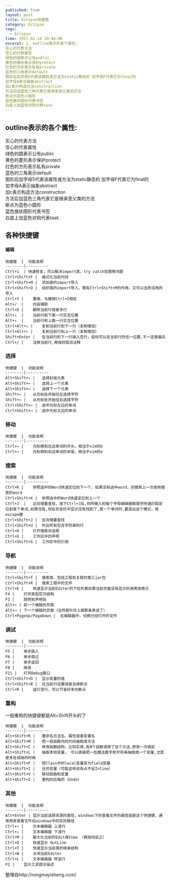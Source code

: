 ```yaml
---
published: true
layout: post
title: Eclipse快捷键
category: Eclipse
tags: 
  - Eclipse
time: 2017.02.14 10:44:00
excerpt: 1. outline表示的各个属性:   
实心的代表方法   
空心的代表属性   
绿色的圆表示公有public   
黄色的菱形表示保护protect   
红色的方形表示私有private   
蓝色的三角表示default   
图形后加字母S代表该属性或方法为static静态的 加字母F代表它为final的  
加字母A表示抽象abstract  
加c表示构造方法construction   
方法后加蓝色三角代表它是继承至父类的方法   
断点为蓝色小圆形   
蓝色旗状图形代表书签   
白底上加蓝色对钩代表task   
---
```


## outline表示的各个属性:   
实心的代表方法   
空心的代表属性   
绿色的圆表示公有public   
黄色的菱形表示保护protect   
红色的方形表示私有private   
蓝色的三角表示default   
图形后加字母S代表该属性或方法为static静态的 加字母F代表它为final的  
加字母A表示抽象abstract  
加c表示构造方法construction   
方法后加蓝色三角代表它是继承至父类的方法   
断点为蓝色小圆形   
蓝色旗状图形代表书签   
白底上加蓝色对钩代表task 

## 各种快捷键  

#### 编辑
    快捷键  |  功能说明
    --------|----------
    Ctrl+1  | 快速修复，可以解决import类、try catch包围等问题
    Ctrl+Shift+F |  格式化当前代码
    Ctrl+Shift+M |  添加类的import导入
    Ctrl+Shift+O |  组织类的import导入，既有Ctrl+Shift+M的作用，又可以去除没用的导入
    Ctrl+Y |    重做，与撤销Ctrl+Z相反
    Alt+/  |    内容辅助
    Ctrl+D |    删除当前行或者多行
    Alt+↓  |    当前行和下面一行交互位置
    Alt+↑  |    当前行和上面一行交互位置
    Ctrl+Alt+↓ |    复制当前行到下一行（复制增加）
    Ctrl+Alt+↑ |    复制当前行到上一行（复制增加）
    Shift+Enter |   在当前行的下一行插入空行，鼠标可以在当前行的任一位置,不一定是最后
    Ctrl+/ |    注释当前行,再按则取消注释


### 选择
    快捷键  |  功能说明
    --------|----------
    Alt+Shift+↑ |   选择封装元素
    Alt+Shift+← |   选择上一个元素
    Alt+Shift+→ |   选择下一个元素
    Shift+← |   从光标处开始往左选择字符
    Shift+→ |   从光标处开始往右选择字符
    Ctrl+Shift+← |  选中光标左边的单词
    Ctrl+Shift+→ |  选中光标又边的单词

### 移动
    快捷键  |  功能说明
    --------|----------
    Ctrl+← |    光标移到左边单词的开头，相当于vim的b
    Ctrl+→ |    光标移到右边单词的末尾，相当于vim的e

### 搜索
    
    快捷键  |  功能说明
    --------|----------
    Ctrl+K |    参照选中的Word快速定位到下一个，如果没有选中word，则搜索上一次使用搜索的word
    Ctrl+Shift+K |  参照选中的Word快速定位到上一个
    Ctrl+J  |   正向增量查找，按下Ctrl+J后,你所输入的每个字母编辑器都提供快速匹配定位到某个单词,如果没有,则在状态栏中显示没有找到了,查一个单词时,要退出这个模式，按escape建
    Ctrl+Shift+J |  反向增量查找
    Ctrl+Shift+U |  列出所有包含字符串的行
    Ctrl+H |    打开搜索对话框
    Ctrl+G |    工作区中的声明
    Ctrl+Shift+G |  工作区中的引用

### 导航
    
    快捷键  |  功能说明
    --------|----------
    Ctrl+Shift+T |  搜索类，包括工程和关联的第三jar包
    Ctrl+Shift+R |  搜索工程中的文件
    Ctrl+E |    快速显示当前Editer的下拉列表如果当前页面没有显示的用黑体表示
    F4 |    打开类型层次结构
    F3 |    跳转到声明处
    Alt+← | 前一个编辑的页面
    Alt+→ | 下一个编辑的页面（当然是针对上面那条来说了）
    Ctrl+PageUp/PageDown |  在编辑器中，切换已经打开的文件

### 调试
    快捷键  |  功能说明
    --------|----------
    F5 |    单步跳入
    F6 |    单步跳过
    F7 |    单步返回
    F8 |    继续
    F11 |   打开Debug窗口
    Ctrl+Shift+D |  显示变量的值
    Ctrl+Shift+B |  在当前行设置或者去掉断点
    Ctrl+R |    运行至行，可以节省好多的断点

### 重构

一般重构的快捷键都是Alt+Shift开头的了  
    
    快捷键  |  功能说明
    --------|----------
    Alt+Shift+R |   重命名方法名、属性或者变量名 
    Alt+Shift+M |   把一段函数内的代码抽取成方法 
    Alt+Shift+C |   修改函数结构，比较实用,有N个函数调用了这个方法,修改一次搞定
    Alt+Shift+L |   抽取本地变量， 可以直接把一些魔法数字和字符串抽取成一个变量,尤其是多处调用的时候
    Alt+Shift+F |   把Class中的local变量变为field变量 
    Alt+Shift+I |   合并变量（可能这样说有点不妥Inline）
    Alt+Shift+V |   移动函数和变量
    Alt+Shift+Z |   重构的后悔药（Undo）

### 其他
    
    快捷键  |  功能说明
    --------|----------
    Alt+Enter | 显示当前选择资源的属性，windows下的查看文件的属性就是这个快捷键，通常用来查看文件在windows中的实际路径
    Ctrl+↑ |    文本编辑器 上滚行
    Ctrl+↓ |    文本编辑器 下滚行
    Ctrl+M |    最大化当前的Edit或View （再按则反之）
    Ctrl+O |    快速显示 OutLine
    Ctrl+T |    快速显示当前类的继承结构
    Ctrl+W |    关闭当前Editer
    Ctrl+L |    文本编辑器 转至行
    F2 |    显示工具提示描述
    

整理自http://rongmayisheng.com/
